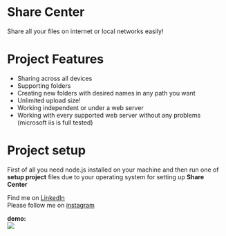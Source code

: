 # Share Center
Share all your files on internet or local networks easily!

# Project Features
- Sharing across all devices
- Supporting folders
- Creating new folders with desired names in any path you want
- Unlimited upload size!
- Working independent or under a web server
- Working with every supported web server without any problems (microsoft iis is full tested)

# Project setup
First of all you need node.js installed on your machine and then run one of <b>setup project</b> files due to your operating system for setting up <b>Share Center</b>

Find me on <a href="https://www.linkedin.com/in/mohammad-fathi/">LinkedIn</a><br>
Please follow me on <a href="https://www.instagram.com/sharepointer.ir/">instagram</a>


<b>demo:</b><br>
<img src="https://github.com/GamEditor/Share-Center/blob/master/demo.jpg">
